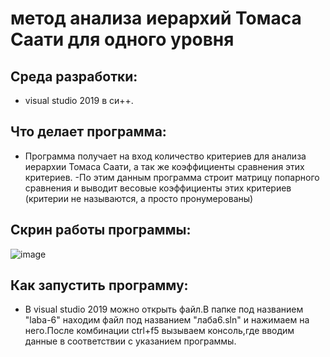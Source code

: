 # метод анализа иерархий Томаса Саати для одного уровня
## Среда разработки:
- visual studio 2019 в си++.
## Что делает программа:
- Программа получает на вход количество критериев для анализа иерархии Томаса Саати, а так же коэффициенты сравнения этих критериев.
-По этим данным программа строит матрицу попарного сравнения и выводит весовые коэффициенты этих критериев (критерии не называются, а просто пронумерованы)
## Скрин работы программы:
![image](https://user-images.githubusercontent.com/90550031/142769061-88b7e72e-1165-4a03-96ed-365ee8469f4f.png)
## Как запустить программу:
- В visual studio 2019 можно открыть файл.В папке под названием "laba-6" находим файл под названием "лаба6.sln" и нажимаем на него.После комбинации ctrl+f5 вызываем консоль,где  вводим данные в соответствии с указанием программы.

